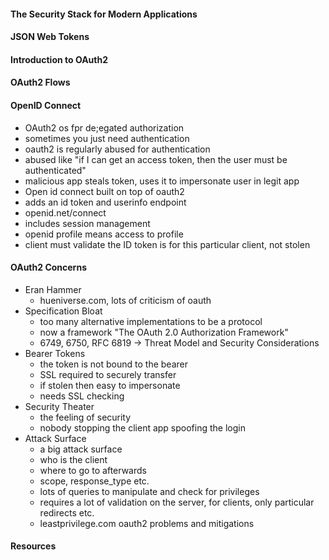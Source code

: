 #### The Security Stack for Modern Applications

#### JSON Web Tokens

#### Introduction to OAuth2

#### OAuth2 Flows

#### OpenID Connect

* OAuth2 os fpr de;egated authorization
* sometimes you just need authentication
* oauth2 is regularly abused for authentication
* abused like "if I can get an access token, then the user must be authenticated"
* malicious app steals token, uses it to impersonate user in legit app
* Open id connect built on top of oauth2
* adds an id token and userinfo endpoint
* openid.net/connect
* includes session management
* openid profile means access to profile
* client must validate the ID token is for this particular client, not stolen

#### OAuth2 Concerns

* Eran Hammer
  * hueniverse.com, lots of criticism of oauth
* Specification Bloat
  * too many alternative implementations to be a protocol
  * now a framework "The OAuth 2.0 Authorization Framework"
  * 6749, 6750, RFC 6819 -> Threat Model and Security Considerations
* Bearer Tokens
  * the token is not bound to the bearer
  * SSL required to securely transfer
  * if stolen then easy to impersonate
  * needs SSL checking
* Security Theater
  * the feeling of security
  * nobody stopping the client app spoofing the login
* Attack Surface
  * a big attack surface
  * who is the client
  * where to go to afterwards
  * scope, response_type etc.
  * lots of queries to manipulate and check for privileges
  * requires a lot of validation on the server, for clients, only particular redirects etc.
  * leastprivilege.com oauth2 problems and mitigations
  
#### Resources
